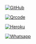 <a href="https://github.com/signup/" target="_blank"><img src="https://img.shields.io/badge/GitHub-%231877F2.svg?&style=flat-square&logo=GitHub&logoColor=white" alt="GitHub"></a>

<a href="https://replit.com/@Aj-fx/Kaztroser?v=1" target="_blank"><img src="https://img.shields.io/badge/Ajfx-Qrcode-%808080.svg?&style=flat-square&logo=Qr&logoColor=white" alt="Qrcode"></a>

<a href="https://signup.heroku.com" target="_blank"><img src="https://img.shields.io/badge/Heroku-%23E4405F.svg?&style=flat-square&logo=Heroku&logoColor=white" alt="Heroku"></a>

<a href="https://replit.com/@Aj-fx/Kaztroser?v=1" target="_blank"><img src="https://img.shields.io/badge/Fo-%808080.svg?&style=flat-square&logo=Whatsapp&logoColor=white" alt="Whatsapp"></a>
</p>
</div>
